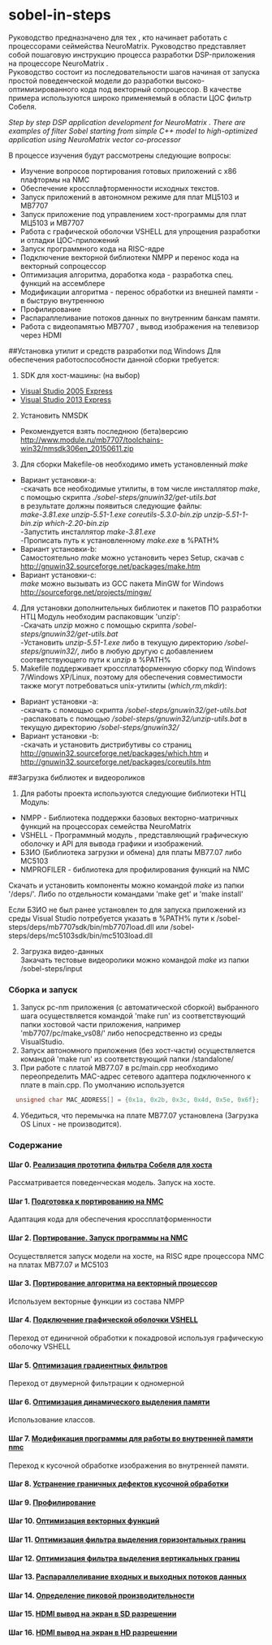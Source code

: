# sobel-in-steps

Руководство предназначено для тех , кто начинает работать с процессорами сеймейства NeuroMatrix. Руководство представляет собой пошаговую инструкцию процесса разработки DSP-приложения на процессоре NeuroMatrix .  
Руководство состоит из последовательности шагов начиная от запуска простой поведенческой модели до разработки высоко-оптимизированного кода под векторный сопроцессор.
В качестве примера используются широко применяемый в области ЦОС фильтр Собеля.  

*Step by step DSP application development for NeuroMatrix . There are examples of filter Sobel  starting from simple C++ model to high-optimized application using NeuroMatrix vector co-processor*

В процессе изучения будут рассмотрены следующие вопросы:
- Изучение вопросов портирования готовых приложений с x86 плафтормы на NMC
- Обеспечение кроссплафторменности исходных текстов. 
- Запуск приложений в автономном режиме для плат МЦ5103 и MB7707 
- Запуск приложение под управлением хост-программы для плат МЦ5103 и MB7707
- Работа с графической оболочки VSHELL для упрощения разработки и отладки ЦОС-приложений 
- Запуск программного кода на RISC-ядре
- Подключение векторной библиотеки NMPP и перенос кода на векторный сопроцессор
- Оптимизация алгоритма, доработка кода - разработка спец. функций на ассемблере 
- Модификации алгоритма - перенос обработки из внешней памяти - в быструю внутреннюю
- Профилирование
- Распараллеливание потоков данных по внутренним банкам памяти.  
- Работа с видеопамятью MB7707 , вывод изображения на телевизор через HDMI

 





##Установка утилит и средств разработки под Windows
Для обеспечения работоспособности данной сборки требуется: 

1. SDK для хост-машины: (на выбор)
 * [Visual Studio 2005 Express](http://apdubey.blogspot.ru/2009/04/microsoft-visual-studio-2005-express.html)
 * [Visual Studio 2013 Express](https://www.microsoft.com/en-US/download/details.aspx?id=44914)
2. Установить NMSDK 
 * Рекомендуется взять последнюю (бета)версию http://www.module.ru/mb7707/toolchains-win32/nmsdk306en_20150611.zip
3. Для сборки Makefile-ов необходимо иметь установленный *make*
 * Вариант установки-а:  
 -скачать все необходимые утилиты, в том числе инсталлятор *make*, с помощью скрипта *./sobel-steps/gnuwin32/get-utils.bat*   
  в результате должны появиться следующие файлы:  
  *make-3.81.exe unzip-5.51-1.exe coreutils-5.3.0-bin.zip unzip-5.51-1-bin.zip which-2.20-bin.zip*  
 -Запустить инсталлятор *make-3.81.exe*  
 -Прописать путь к установленному *make.exe* в %PATH%  
 * Вариант установки-b:  
   Самостоятельно *make* можно установить через Setup, скачав с http://gnuwin32.sourceforge.net/packages/make.htm
 * Вариант установки-с:   
   *make* можно вызывать из GCC пакета MinGW for Windows http://sourceforge.net/projects/mingw/  
4. Для установки дополнительных библиотек и пакетов ПО разработки НТЦ Модуль необходим распаковщик 'unzip':  
  -Скачать *unzip* можно с помощью скрипта */sobel-steps/gnuwin32/get-utils.bat*  
  -Установить *unzip-5.51-1.exe* либо в текущую директорию */sobel-steps/gnuwin32/*, либо в любую другую с добавлением соответствующего пути к *unzip* в %PATH%
5. Makefile поддерживает кроссплатформенную сборку под Windows 7/Windows XP/Linux,  поэтому для обеспечения совместимости также могут потребоваться unix-утилиты (*which,rm,mkdir*):  
 * Вариант установки -a:  
  -скачать с помощью скрипта */sobel-steps/gnuwin32/get-utils.bat*  
  -распаковать с помощью */sobel-steps/gnuwin32/unzip-utils.bat* в текущую директорию */sobel-steps/gnuwin32/*
 * Вариант установки -b:  
  -скачать и установить дистрибутивы со страниц http://gnuwin32.sourceforge.net/packages/which.htm и http://gnuwin32.sourceforge.net/packages/coreutils.htm

##Загрузка библиотек и видеороликов 
 
1. Для работы проекта используются следующие библиотеки НТЦ Модуль:
 * NMPP  - Библиотека поддержки базовых векторно-матричных функций на процессорах семейства NeuroMatrix
 * VSHELL - Программный модуль , представляющий графическую оболочку и API для вывода графики и изображений. 
 * БЗИО (Библиотека загрузки и обмена) для платы MB77.07 либо MC5103
 * NMPROFILER - библиотека для профилирования функций на NMC

  Скачать и установить компоненты можно командой *make* из папки '/deps/'. Либо по отдельности командами 'make get' и 'make install'
  
  Если БЗИО не был ранее установлен то для запуска приложений из среды Visual Studio потребуется указать в %PATH% пути к /sobel-steps/deps/mb7707sdk/bin/mb7707load.dll или 
  /sobel-steps/deps/mc5103sdk/bin/mc5103load.dll

2. Загрузка видео-данных  
   Закачать тестовые видеоролики можно командой *make* из папки /sobel-steps/input
   
### Сборка и запуск
1. Запуск pc-nm приложения (с автоматической сборкой) выбранного шага осуществляется командой 'make run' из соответствующий папки хостовой части приложения, например 'mb7707/pc/make_vs08/'  либо непосредственно из среды VisualStudio.
2. Запуск автономного приложения (без хост-части) осуществляется командой 'make run' из соответствующий папки /standalone/
3. При работе с платой MB77.07 в pc/main.cpp необходимо переопределить MAC-адрес сетевого адаптера подключенного к плате в  main.cpp. По умолчанию используется 
```cpp
  unsigned char MAC_ADDRESS[] = {0x1a, 0x2b, 0x3c, 0x4d, 0x5e, 0x6f};
```	
4. Убедиться, что перемычка на плате MB77.07 установлена (Загрузка OS Linux - не производится). 



### Содержание 
#### Шаг 0. [Реализация прототипа фильтра Собеля для хоста ](/step00_easybmp_prototype/)
 Рассматривается поведенческая модель. Запуск на хосте.
#### Шаг 1. [Подготовка к портированию на NMC](/step01_easybmp_port2nmc/)
 Адаптация кода для обеспечения кроссплатформенности 
#### Шаг 2. [Портирование. Запуск программы на NMC](/step02_easybmp_risc/)
 Осуществляется запуск модели на хосте, на RISC ядре процессора NMC на платах MB77.07 и МС5103
#### Шаг 3. [Портирование алгоритма на векторный процессор](/step03_easybmp_nmpp/)
  Используем векторные функции из состава NMPP 
#### Шаг 4. [Подключение графической оболочки VSHELL ](/step04_vshell_nmpp/)
 Переход от единичной обработки к покадровой используя графическую оболочку VSHELL
#### Шаг 5. [Оптимизация градиентных фильтров  ](/step05_filter_optimization/)
 Переход от двумерной фильтрации к одномерной 
#### Шаг 6. [Оптимизация динамического выделения памяти ](/step06_class/)
 Использование классов.
#### Шаг 7. [Модификация программы для работы во внутренней памяти nmc](/step07_internal_memory/)
 Переход к кусочной обработке изображения во внутренней памяти.
#### Шаг 8. [Устранение граничных дефектов кусочной обработки](/step08_edge_removal/)
#### Шаг 9. [Профилирование](/step09_profiling/)
#### Шаг 10. [Оптимизация векторных функций ](/step10_nmpp_optimization/)
#### Шаг 11. [Оптимизация фильтра выделения горизонтальных границ ](/step11_filter3h/)
#### Шаг 12. [Оптимизация фильтра выделения вертикальных границ ](/step12_filter3v/)
#### Шаг 13. [Распараллеливание входных и выходных потоков данных ](/step13_memory_optimization/)
#### Шаг 14. [Определение пиковой производительности](/step14_max_performance/)
#### Шаг 15. [HDMI вывод на экран в SD разрешении](/step15_hdmi_sd/)
#### Шаг 16. [HDMI вывод на экран в HD разрешении](/step16_hdmi_hd/)


 